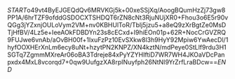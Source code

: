 $START$o49vt4ByEJGEQdQv6MRVKGj5k+00xeSSjXq/AoogBQumHzZj73gw8PP1A/6hrTZF9ofddGSDOCXTSHDQT6rZN8cNt3RjuNUjXR0+Fhou3o6E5r90vQGg3jYZxnjOULoVym2VM+nv0KBHUlToR/Tblj5jzu5+a8eQ9zXrBgtZe0MsDTjHfBV/4Lz5e+IeeAOkFDBDYn23s8cECxd+I9hiEOn01p+62R+NocCrGVZRQ9FUJwe6vnAb/aOvBH00f+1IxuFzPz10EvSXkw8l3h9HyY92Mpiw6YwAecDl/1hyfOOXHErXnLm6ecy8uNt+hzytPN2KNPZ/XN4kztN/mdPeye0StLlf9rdu3H1SGTq7ZgmmMXreAr06oBA3Tdreje84xPyYZYHIftiD7WR7WH4JKOaVDcPanpxdx4MxL8vcorqd7+0qw9UufgzXA8rpINuyfph26NtNI9YrZrfLraBDcw==$END$